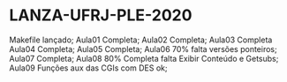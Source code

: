 # LANZA-UFRJ-PLE-2020
Makefile lançado;
Aula01 Completa;
Aula02 Completa;
Aula03 Completa
Aula04 Completa;
Aula05 Completa;
Aula06 70% falta versões ponteiros;
Aula07 Completa;
Aula08 80% Completa falta Exibir Conteúdo e Getsubs;
Aula09 Funções aux das CGIs com DES ok;
